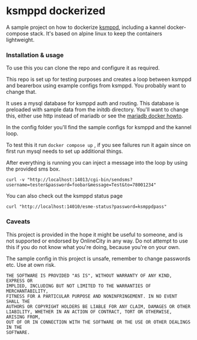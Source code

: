 # ksmppd dockerized

A sample project on how to dockerize [ksmppd](https://github.com/kneodev/ksmppd), including a kannel docker-compose stack. It's based on alpine linux to keep the containers lightweight.

### Installation & usage

To use this you can clone the repo and configure it as required.

This repo is set up for testing purposes and creates a loop between ksmppd and bearerbox using example configs from ksmppd. You probably want to change that.

It uses a mysql database for ksmppd auth and routing. This database is preloaded with sample data from the initdb directory. You'll want to change this, either use http instead of mariadb or see the [mariadb docker howto](https://hub.docker.com/_/mariadb/).

In the config folder you'll find the sample configs for ksmppd and the kannel loop.

To test this it run `docker compose up` , if you see failures run it again since on first run mysql needs to set up additional things.

After everything is running you can inject a message into the loop by using the provided sms box.

`curl -v "http://localhost:14013/cgi-bin/sendsms?username=tester&password=foobar&message=Test&to=78001234"`

You can also check out the ksmppd status page

`curl "http://localhost:14010/esme-status?password=ksmppdpass"`

### Caveats

This project is provided in the hope it might be useful to someone, and is not supported or endorsed by OnlineCity in any way. Do not attempt to use this if you do not know what you're doing, because you're on your own.

The sample config in this project is unsafe, remember to change passwords etc. Use at own risk.

```
THE SOFTWARE IS PROVIDED "AS IS", WITHOUT WARRANTY OF ANY KIND, EXPRESS OR
IMPLIED, INCLUDING BUT NOT LIMITED TO THE WARRANTIES OF MERCHANTABILITY,
FITNESS FOR A PARTICULAR PURPOSE AND NONINFRINGEMENT. IN NO EVENT SHALL THE
AUTHORS OR COPYRIGHT HOLDERS BE LIABLE FOR ANY CLAIM, DAMAGES OR OTHER
LIABILITY, WHETHER IN AN ACTION OF CONTRACT, TORT OR OTHERWISE, ARISING FROM,
OUT OF OR IN CONNECTION WITH THE SOFTWARE OR THE USE OR OTHER DEALINGS IN THE
SOFTWARE.
```